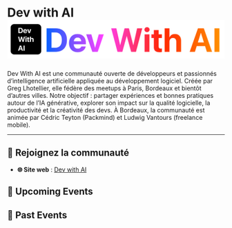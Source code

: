 # Dev with AI ![Logo](./logo-dwa.png ":size=100")

Dev With AI est une communauté ouverte de développeurs et passionnés d’intelligence artificielle appliquée au développement logiciel.
Créée par Greg Lhotellier, elle fédère des meetups à Paris, Bordeaux et bientôt d’autres villes.
Notre objectif : partager expériences et bonnes pratiques autour de l’IA générative, explorer son impact sur la qualité logicielle, la productivité et la créativité des devs.
À Bordeaux, la communauté est animée par Cédric Teyton (Packmind) et Ludwig Vantours (freelance mobile).

---

## 🔗 Rejoignez la communauté

- **🌐 Site web** : [Dev with AI](https://devw.ai/)

<!-- EVENTS:START -->

## 📅 Upcoming Events

## 📆 Past Events

<!-- EVENTS:END -->
